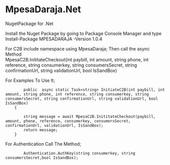 # MpesaDaraja.Net
NugetPackage for .Net

Install the Nuget Package by going to Package Console Manager and type
Install-Package MPESADARAJA -Version 1.0.4

For C2B 
include namespace
using MpesaDaraja;
Then call the async Method  
MpesaC2B.InititateCheckout(int paybill, int amount, string phone, int reference, string consumerkey, string consumersSecret, string confirmationUrl, string validationUrl, bool IsSandBox)

For Examples To Use It;

            public  async static Task<string> InitiateC2B(int paybill, int amount, string phone, int reference, string consumerkey, string            consumersSecret, string confirmationUrl, string validationUrl, bool IsSandBox)
        {
           
            string message = await MpesaC2B.InititateCheckout(paybill, amount, phone, reference, consumerkey, consumersSecret, confirmationUrl, validationUrl, IsSandBox);
            return message;
        }
        
        
        
        
 For Authentication Call The Method;
                      
            Authentication.AuthKey(string consumerkey, string consumersSecret,bool IsSandBox);
